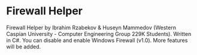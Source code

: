 # Firewall Helper
 Firewall Helper by Ibrahim Rzabekov & Huseyn Mammedov (Western Caspian University - Computer Engineering Group 229K Students). Written in C#. You can disable and enable Windows Firewall (v1.0). More features will be added.
